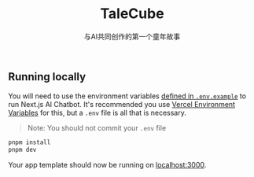<h1 align="center">TaleCube</h1>

<p align="center">
  与AI共同创作的第一个童年故事
</p>

<br/>

## Running locally

You will need to use the environment variables [defined in `.env.example`](.env.example) to run Next.js AI Chatbot. It's recommended you use [Vercel Environment Variables](https://vercel.com/docs/projects/environment-variables) for this, but a `.env` file is all that is necessary.

> Note: You should not commit your `.env` file 


```bash
pnpm install
pnpm dev
```

Your app template should now be running on [localhost:3000](http://localhost:3000/).


